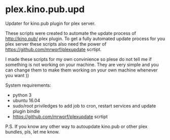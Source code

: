 # plex.kino.pub.upd
Updater for kino.pub plugin for plex server.

These scripts were created to automate the update process of http://kino.pub/ plex plugin.
To get a fully automated update process for you plex server these scripts also need the power of https://github.com/mrworf/plexupdate scrtipt.

I made these scripts for my own convinience so plese do not tell me if something is not working on your machine. They are very simple and you can change them to make them working on your own machine whenever you want ))

System requirements:
- python 3
- ubuntu 16.04
- sudo/root priviledges to add job to cron, restart services and update plugin bindle
- https://github.com/mrworf/plexupdate scrtipt

P.S. If you know any other way to autoupdate kino.pub or other plex bundles, pls, let me know.
